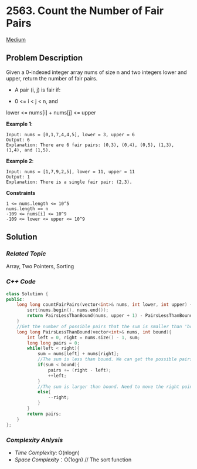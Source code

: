 # 2563. Count the Number of Fair Pairs
[Medium](https://leetcode.com/problems/count-the-number-of-fair-pairs/description/)

## Problem Description

Given a 0-indexed integer array nums of size n and two integers lower and upper, return the number of fair pairs.

  - A pair (i, j) is fair if:

  - 0 <= i < j < n, and

lower <= nums[i] + nums[j] <= upper

**Example 1**:
```
Input: nums = [0,1,7,4,4,5], lower = 3, upper = 6
Output: 6
Explanation: There are 6 fair pairs: (0,3), (0,4), (0,5), (1,3), (1,4), and (1,5).
```
**Example 2**:
```
Input: nums = [1,7,9,2,5], lower = 11, upper = 11
Output: 1
Explanation: There is a single fair pair: (2,3).
```

**Constraints**
```
1 <= nums.length <= 10^5
nums.length == n
-109 <= nums[i] <= 10^9
-109 <= lower <= upper <= 10^9
```

## Solution

### _Related Topic_
   Array, Two Pointers, Sorting

### _C++ Code_
```cpp
class Solution {
public:
    long long countFairPairs(vector<int>& nums, int lower, int upper) {
        sort(nums.begin(), nums.end());
        return PairsLessThanBound(nums, upper + 1) - PairsLessThanBound(nums, lower);
    }
    //Get the number of possible pairs that the sum is smaller than 'bound'
    long long PairsLessThanBound(vector<int>& nums, int bound){
        int left = 0, right = nums.size() - 1, sum;
        long long pairs = 0;
        while(left < right){
            sum = nums[left] + nums[right];
            //The sum is less than bound. We can get the possible pairs that sum is smaller bound.
            if(sum < bound){
                pairs += (right - left);
                ++left;
            }
            //The sum is larger than bound. Need to move the right pointer to get a smaller sum
            else{
                --right;
            }
        }
        return pairs;
    }
};
```

### _Complexity Anlysis_
- _Time Complexity_: O(nlogn)
- _Space Complexity_：O(1ogn) // The sort function
